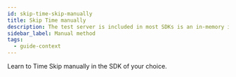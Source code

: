 ```yaml
---
id: skip-time-skip-manually
title: Skip Time manually
description: The test server is included in most SDKs is an in-memory implementation of Temporal Server that supports skipping time.
sidebar_label: Manual method
tags:
  - guide-context
---
```


Learn to Time Skip manually in the SDK of your choice.
